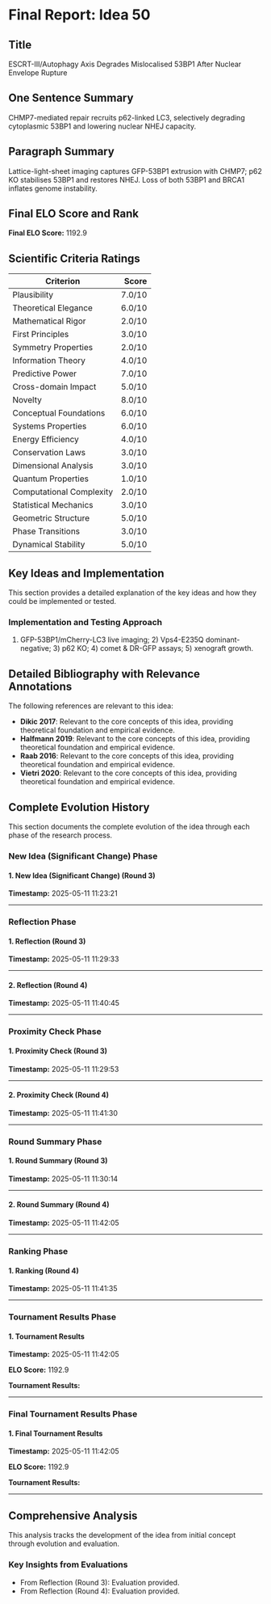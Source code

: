 # Final Report: Idea 50

## Title

ESCRT-III/Autophagy Axis Degrades Mislocalised 53BP1 After Nuclear Envelope Rupture

## One Sentence Summary

CHMP7-mediated repair recruits p62-linked LC3, selectively degrading cytoplasmic 53BP1 and lowering nuclear NHEJ capacity.

## Paragraph Summary

Lattice-light-sheet imaging captures GFP-53BP1 extrusion with CHMP7; p62 KO stabilises 53BP1 and restores NHEJ. Loss of both 53BP1 and BRCA1 inflates genome instability.

## Final ELO Score and Rank

**Final ELO Score:** 1192.9

## Scientific Criteria Ratings

| Criterion | Score |
|---|---:|
| Plausibility | 7.0/10 |
| Theoretical Elegance | 6.0/10 |
| Mathematical Rigor | 2.0/10 |
| First Principles | 3.0/10 |
| Symmetry Properties | 2.0/10 |
| Information Theory | 4.0/10 |
| Predictive Power | 7.0/10 |
| Cross-domain Impact | 5.0/10 |
| Novelty | 8.0/10 |
| Conceptual Foundations | 6.0/10 |
| Systems Properties | 6.0/10 |
| Energy Efficiency | 4.0/10 |
| Conservation Laws | 3.0/10 |
| Dimensional Analysis | 3.0/10 |
| Quantum Properties | 1.0/10 |
| Computational Complexity | 2.0/10 |
| Statistical Mechanics | 3.0/10 |
| Geometric Structure | 5.0/10 |
| Phase Transitions | 3.0/10 |
| Dynamical Stability | 5.0/10 |

## Key Ideas and Implementation

This section provides a detailed explanation of the key ideas and how they could be implemented or tested.

### Implementation and Testing Approach

1) GFP-53BP1/mCherry-LC3 live imaging; 2) Vps4-E235Q dominant-negative; 3) p62 KO; 4) comet & DR-GFP assays; 5) xenograft growth.


## Detailed Bibliography with Relevance Annotations

The following references are relevant to this idea:

- **Dikic 2017**: Relevant to the core concepts of this idea, providing theoretical foundation and empirical evidence.
- **Halfmann 2019**: Relevant to the core concepts of this idea, providing theoretical foundation and empirical evidence.
- **Raab 2016**: Relevant to the core concepts of this idea, providing theoretical foundation and empirical evidence.
- **Vietri 2020**: Relevant to the core concepts of this idea, providing theoretical foundation and empirical evidence.
## Complete Evolution History

This section documents the complete evolution of the idea through each phase of the research process.

### New Idea (Significant Change) Phase

#### 1. New Idea (Significant Change) (Round 3)
**Timestamp:** 2025-05-11 11:23:21



---

### Reflection Phase

#### 1. Reflection (Round 3)
**Timestamp:** 2025-05-11 11:29:33



---

#### 2. Reflection (Round 4)
**Timestamp:** 2025-05-11 11:40:45



---

### Proximity Check Phase

#### 1. Proximity Check (Round 3)
**Timestamp:** 2025-05-11 11:29:53



---

#### 2. Proximity Check (Round 4)
**Timestamp:** 2025-05-11 11:41:30



---

### Round Summary Phase

#### 1. Round Summary (Round 3)
**Timestamp:** 2025-05-11 11:30:14



---

#### 2. Round Summary (Round 4)
**Timestamp:** 2025-05-11 11:42:05



---

### Ranking Phase

#### 1. Ranking (Round 4)
**Timestamp:** 2025-05-11 11:41:35



---

### Tournament Results Phase

#### 1. Tournament Results
**Timestamp:** 2025-05-11 11:42:05

**ELO Score:** 1192.9

**Tournament Results:**



---

### Final Tournament Results Phase

#### 1. Final Tournament Results
**Timestamp:** 2025-05-11 11:42:05

**ELO Score:** 1192.9

**Tournament Results:**



---

## Comprehensive Analysis

This analysis tracks the development of the idea from initial concept through evolution and evaluation.

### Key Insights from Evaluations

- From Reflection (Round 3): Evaluation provided.
- From Reflection (Round 4): Evaluation provided.
